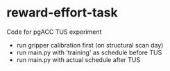 # reward-effort-task

Code for pgACC TUS experiment
- run gripper calibration first (on structural scan day)
- run main.py with 'training' as schedule before TUS
- run main.py with actual schedule after TUS
